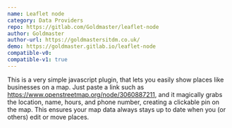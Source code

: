 ```yaml
---
name: Leaflet node
category: Data Providers
repo: https://gitlab.com/Goldmaster/leaflet-node
author: Goldmaster
author-url: https://goldmastersitdm.co.uk/
demo: https://goldmaster.gitlab.io/leaflet-node
compatible-v0: 
compatible-v1: true
---
```

This is a very simple javascript plugin, that lets you easily show places like businesses on a map. Just paste a link such as https://www.openstreetmap.org/node/3060887211, and it magically grabs the location, name, hours, and phone number, creating a clickable pin on the map. This ensures your map data always stays up to date when you (or others) edit or move places.
